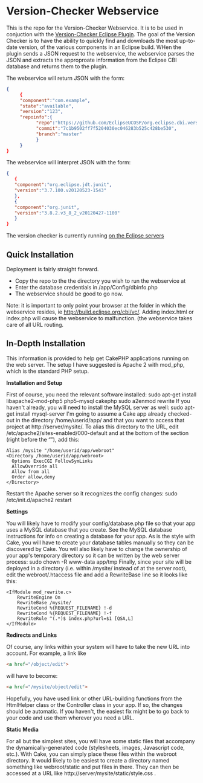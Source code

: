 Version-Checker Webservice
=======

This is the repo for the Version-Checker Webservice. It is to be used in conjuction with the [Version-Checker Eclipse Plugin](https://github.com/EclipseUCOSP/org.eclipse.cbi.versionchecker). The goal of the Version Checker is to have the ability to quickly find and downloads the most up-to-date version, of the various components in an Eclipse build. WHen the plugin sends a JSON request to the webservice, the webservice parses the JSON and extracts the approproate information from the Eclipse CBI database and returns them to the plugin.

The webservice will return JSON with the form:
 ```JSON
{
      {
      "component":"com.example",
      "state":"available",
      "version":"123",
      "repoinfo":{
            "repo":"https://github.com/EclipseUCOSP/org.eclipse.cbi.versionchecker",
            "commit":"7c1b9502ff7f5204030ec046283b525c428be530",
            "branch":"master"
            }
      }
}

 ``` 


The webservice will interpret JSON with the form:
 ```JSON
{
    {
    "component":"org.eclipse.jdt.junit",
    "version":"3.7.100.v20120523-1543"
    },
    {
    "component":"org.junit",
    "version":"3.8.2.v3_8_2_v20120427-1100"
    }
}
 ``` 

The version checker is currently running [on the Eclipse servers](http://build.eclipse.org/cbi/vc/)

Quick Installation
----------------

Deployment is fairly straight forward. 
- Copy the repo to the the directory you wish to run the webservice at
- Enter the database credentials in /app/Config/dbinfo.php
- The webservice should be good to go now. 

Note: it is important to only point your browser at the folder in which the webservice resides, ie http://build.eclipse.org/cbi/vc/. Adding index.html or index.php will cause the webservice to malfunction. (the webservice takes care of all URL routing.


In-Depth Installation
------------


This information is provided to help get CakePHP applications running on the web server. The setup I have suggested is Apache 2 with mod_php, which is the standard PHP setup.

**Installation and Setup**

First of course, you need the relevant software installed:
sudo apt-get install libapache2-mod-php5 php5-mysql cakephp
sudo a2enmod rewrite
If you haven't already, you will need to install the MySQL server as well: sudo apt-get install mysql-server
I'm going to assume a Cake app already checked-out in the directory /home/userid/app/ and that you want to access that project at http://server/mysite/.
To alias this directory to the URL, edit /etc/apache2/sites-enabled/000-default and at the bottom of the <Virtualhost> section (right before the “</Virtualhost>”), add this:

    Alias /mysite "/home/userid/app/webroot"
    <Directory /home/userid/app/webroot>
      Options ExecCGI FollowSymLinks
      AllowOverride all
      Allow from all
      Order allow,deny
    </Directory>

Restart the Apache server so it recognizes the config changes:
sudo /etc/init.d/apache2 restart

**Settings**

You will likely have to modify your config/database.php file so that your app uses a MySQL database that you create. See the MySQL database instructions for info on creating a database for your app. As is the style with Cake, you will have to create your database tables manually so they can be discovered by Cake.
You will also likely have to change the ownership of your app's temporary directory so it can be written by the web server process:
sudo chown -R www-data app/tmp
Finally, since your site will be deployed in a directory (i.e. within /mysite/ instead of at the server root), edit the webroot/.htaccess file and add a RewriteBase line so it looks like this:

    <IfModule mod_rewrite.c>
        RewriteEngine On
        RewriteBase /mysite/
        RewriteCond %{REQUEST_FILENAME} !-d
        RewriteCond %{REQUEST_FILENAME} !-f
        RewriteRule ^(.*)$ index.php?url=$1 [QSA,L]
    </IfModule>

**Redirects and Links**

Of course, any links within your system will have to take the new URL into account. For example, a link like 
 ```html
<a href="/object/edit">
 ``` 
will have to become:
 ```html
<a href="/mysite/object/edit">
 ``` 
Hopefully, you have used link or other URL-building functions from the HtmlHelper class or the Controller class in your app. If so, the changes should be automatic.
If you haven't, the easiest fix might be to go back to your code and use them wherever you need a URL.


**Static Media**

For all but the simplest sites, you will have some static files that accompany the dynamically-generated code (stylesheets, images, Javascript code, etc.).
With Cake, you can simply place these files within the webroot directory. It would likely to be easiest to create a directory named something like webroot/static and put files in there. They can then be accessed at a URL like http://server/mysite/static/style.css .

